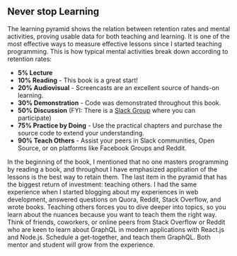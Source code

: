 ## Never stop Learning

The learning pyramid shows the relation between retention rates and mental activities, proving usable data for both teaching and learning. It is one of the most effective ways to measure effective lessons since I started teaching programming. This is how typical mental activities break down according to retention rates:

- **5% Lecture**
- **10% Reading** - This book is a great start!
- **20% Audiovisual** - Screencasts are an excellent source of hands-on learning.
- **30% Demonstration** - Code was demonstrated throughout this book.
- **50% Discussion** (FYI: There is a [Slack Group](https://slack-the-road-to-learn-react.wieruch.com/) where you can participate)
- **75% Practice by Doing** - Use the practical chapters and purchase the source code to extend your understanding.
- **90% Teach Others** - Assist your peers in Slack communities, Open Source, or on platforms like Facebook Groups and Reddit.

In the beginning of the book, I mentioned that no one masters programming by reading a book, and throughout I have emphasized application of the lessons is the best way to retain them. The last item in the pyramid that has the biggest return of investment: teaching others. I had the same experience when I started blogging about my experiences in web development, answered questions on Quora, Reddit, Stack Overflow, and wrote books. Teaching others forces you to dive deeper into topics, so you learn about the nuances because you want to teach them the right way. Think of friends, coworkers, or online peers from Stack Overflow or Reddit who are keen to learn about GraphQL in modern applications with React.js and Node.js. Schedule a get-together, and teach them GraphQL. Both mentor and student will grow from the experience.

